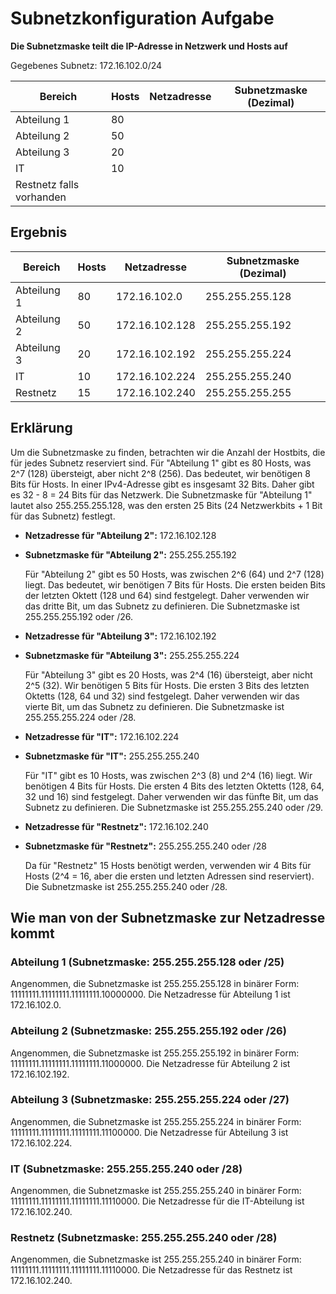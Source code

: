 # Subnetzkonfiguration Aufgabe

****Die Subnetzmaske teilt die IP-Adresse in Netzwerk und Hosts auf****

Gegebenes Subnetz: 172.16.102.0/24

| Bereich                  | Hosts | Netzadresse | Subnetzmaske (Dezimal) |
|--------------------------|-----|-------------|------------------------|
| Abteilung 1              | 80  |             |                        |
| Abteilung 2              | 50  |             |                        |
| Abteilung 3              | 20  |             |                        |
| IT                       | 10  |             |                        |
| Restnetz falls vorhanden |     |             |                        |

## Ergebnis

| Bereich      | Hosts | Netzadresse     | Subnetzmaske (Dezimal) |
|--------------|-------|------------------|-------------------------|
| Abteilung 1  | 80    | 172.16.102.0     | 255.255.255.128         |
| Abteilung 2  | 50    | 172.16.102.128   | 255.255.255.192         |
| Abteilung 3  | 20    | 172.16.102.192   | 255.255.255.224         |
| IT           | 10    | 172.16.102.224   | 255.255.255.240         |
| Restnetz     | 15    | 172.16.102.240   | 255.255.255.255         |



## Erklärung

Um die Subnetzmaske zu finden, betrachten wir die Anzahl der Hostbits, die für jedes Subnetz reserviert sind. Für "Abteilung 1" gibt es 80 Hosts, was 2^7 (128) übersteigt, aber nicht 2^8 (256). Das bedeutet, wir benötigen 8 Bits für Hosts. In einer IPv4-Adresse gibt es insgesamt 32 Bits. Daher gibt es 32 - 8 = 24 Bits für das Netzwerk. Die Subnetzmaske für "Abteilung 1" lautet also 255.255.255.128, was den ersten 25 Bits (24 Netzwerkbits + 1 Bit für das Subnetz) festlegt.

- **Netzadresse für "Abteilung 2":** 172.16.102.128
- **Subnetzmaske für "Abteilung 2":** 255.255.255.192

  Für "Abteilung 2" gibt es 50 Hosts, was zwischen 2^6 (64) und 2^7 (128) liegt. Das bedeutet, wir benötigen 7 Bits für Hosts. Die ersten beiden Bits der letzten Oktett (128 und 64) sind festgelegt. Daher verwenden wir das dritte Bit, um das Subnetz zu definieren. Die Subnetzmaske ist 255.255.255.192 oder /26.

- **Netzadresse für "Abteilung 3":** 172.16.102.192
- **Subnetzmaske für "Abteilung 3":** 255.255.255.224

  Für "Abteilung 3" gibt es 20 Hosts, was 2^4 (16) übersteigt, aber nicht 2^5 (32). Wir benötigen 5 Bits für Hosts. Die ersten 3 Bits des letzten Oktetts (128, 64 und 32) sind festgelegt. Daher verwenden wir das vierte Bit, um das Subnetz zu definieren. Die Subnetzmaske ist 255.255.255.224 oder /28.

- **Netzadresse für "IT":** 172.16.102.224
- **Subnetzmaske für "IT":** 255.255.255.240

  Für "IT" gibt es 10 Hosts, was zwischen 2^3 (8) und 2^4 (16) liegt. Wir benötigen 4 Bits für Hosts. Die ersten 4 Bits des letzten Oktetts (128, 64, 32 und 16) sind festgelegt. Daher verwenden wir das fünfte Bit, um das Subnetz zu definieren. Die Subnetzmaske ist 255.255.255.240 oder /29.

- **Netzadresse für "Restnetz":** 172.16.102.240
- **Subnetzmaske für "Restnetz":** 255.255.255.240 oder /28

  Da für "Restnetz" 15 Hosts benötigt werden, verwenden wir 4 Bits für Hosts (2^4 = 16, aber die ersten und letzten Adressen sind reserviert). Die Subnetzmaske ist 255.255.255.240 oder /28.


## Wie man von der Subnetzmaske zur Netzadresse kommt

### Abteilung 1 (Subnetzmaske: 255.255.255.128 oder /25)

Angenommen, die Subnetzmaske ist 255.255.255.128 in binärer Form: 11111111.11111111.11111111.10000000. Die Netzadresse für Abteilung 1 ist 172.16.102.0.

### Abteilung 2 (Subnetzmaske: 255.255.255.192 oder /26)

Angenommen, die Subnetzmaske ist 255.255.255.192 in binärer Form: 11111111.11111111.11111111.11000000. Die Netzadresse für Abteilung 2 ist 172.16.102.192.

### Abteilung 3 (Subnetzmaske: 255.255.255.224 oder /27)

Angenommen, die Subnetzmaske ist 255.255.255.224 in binärer Form: 11111111.11111111.11111111.11100000. Die Netzadresse für Abteilung 3 ist 172.16.102.224.

### IT (Subnetzmaske: 255.255.255.240 oder /28)

Angenommen, die Subnetzmaske ist 255.255.255.240 in binärer Form: 11111111.11111111.11111111.11110000. Die Netzadresse für die IT-Abteilung ist 172.16.102.240.

### Restnetz (Subnetzmaske: 255.255.255.240 oder /28)

Angenommen, die Subnetzmaske ist 255.255.255.240 in binärer Form: 11111111.11111111.11111111.11110000. Die Netzadresse für das Restnetz ist 172.16.102.240.


